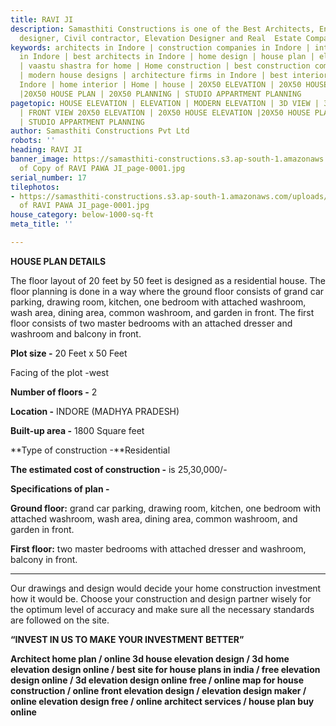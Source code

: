 ```yaml
---
title: RAVI JI
description: Samasthiti Constructions is one of the Best Architects, Engineer, Interior
  designer, Civil contractor, Elevation Designer and Real  Estate Companies in Indore.
keywords: architects in Indore | construction companies in Indore | interior designer
  in Indore | best architects in Indore | home design | house plan | elevation design
  | vaastu shastra for home | Home construction | best construction companies in Indore
  | modern house designs | architecture firms in Indore | best interior designer in
  Indore | home interior | Home | house | 20X50 ELEVATION | 20X50 HOUSE ELEVATION
  |20X50 HOUSE PLAN | 20X50 PLANNING | STUDIO APPARTMENT PLANNING
pagetopic: HOUSE ELEVATION | ELEVATION | MODERN ELEVATION | 3D VIEW | 3D ELEVATION
  | FRONT VIEW 20X50 ELEVATION | 20X50 HOUSE ELEVATION |20X50 HOUSE PLAN | 20X50 PLANNING
  | STUDIO APPARTMENT PLANNING
author: Samasthiti Constructions Pvt Ltd
robots: ''
heading: RAVI JI
banner_image: https://samasthiti-constructions.s3.ap-south-1.amazonaws.com/uploads/Copy
  of Copy of RAVI PAWA JI_page-0001.jpg
serial_number: 17
tilephotos:
- https://samasthiti-constructions.s3.ap-south-1.amazonaws.com/uploads/Copy of Copy
  of RAVI PAWA JI_page-0001.jpg
house_category: below-1000-sq-ft
meta_title: ''

---
```

**HOUSE PLAN DETAILS**

The floor layout of 20 feet by 50 feet is designed as a residential house. The floor planning is done in a way where the ground floor consists of grand car parking, drawing room, kitchen, one bedroom with attached washroom, wash area, dining area, common washroom, and garden in front. The first floor consists of two master bedrooms with an attached dresser and washroom and balcony in front.

**Plot size -** 20 Feet x 50 Feet

Facing of the plot -west

**Number of floors -** 2

**Location -** INDORE (MADHYA PRADESH)

**Built-up area -** 1800 Square feet

\**Type of construction -**Residential

**The estimated cost of construction -** is 25,30,000/-

**Specifications of plan -**

**Ground floor:** grand car parking, drawing room, kitchen, one bedroom with attached washroom, wash area, dining area, common washroom, and garden in front.

**First floor:** two master bedrooms with attached dresser and washroom, balcony in front.

***

Our drawings and design would decide your home construction investment how it would be. Choose your construction and design partner wisely for the optimum level of accuracy and make sure all the necessary standards are followed on the site.

**“INVEST IN US TO MAKE YOUR INVESTMENT BETTER”**

**Architect home plan / online 3d house elevation design / 3d home elevation design online / best site for house plans in india / free elevation design online / 3d elevation design online free / online map for house construction / online front elevation design / elevation design maker / online elevation design free / online architect services / house plan buy online**